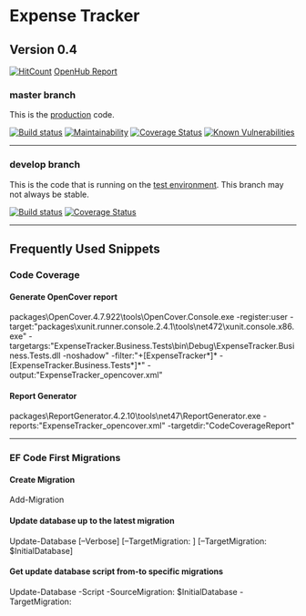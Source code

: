# Expense Tracker

## Version 0.4

[![HitCount](http://hits.dwyl.io/chakian/expense-tracker-web-ui.svg)](http://hits.dwyl.io/chakian/expense-tracker-web-ui) 
[OpenHub Report](https://www.openhub.net/p/756697)

### master branch

This is the [production](https://harcama.cagdaskorkut.com) code.

[![Build status](https://ci.appveyor.com/api/projects/status/brlasjaa4a8q5e42?svg=true&branch=master)](https://ci.appveyor.com/project/chakian/expense-tracker-web-ui/branch/master)
[![Maintainability](https://api.codeclimate.com/v1/badges/b8397f345904e943f1fa/maintainability)](https://codeclimate.com/github/chakian/expense-tracker-web-ui/maintainability)
[![Coverage Status](https://coveralls.io/repos/github/chakian/expense-tracker-web-ui/badge.svg?branch=master)](https://coveralls.io/github/chakian/expense-tracker-web-ui?branch=master)
[![Known Vulnerabilities](https://snyk.io/test/github/chakian/expense-tracker-web-ui/badge.svg)](https://snyk.io/test/github/chakian/expense-tracker-web-ui) 

-----

### develop branch

This is the code that is running on the [test environment](https://harcatest.cagdaskorkut.com). This branch may not always be stable.

[![Build status](https://ci.appveyor.com/api/projects/status/brlasjaa4a8q5e42?svg=true&branch=develop)](https://ci.appveyor.com/project/chakian/expense-tracker-web-ui/branch/develop)
[![Coverage Status](https://coveralls.io/repos/github/chakian/expense-tracker-web-ui/badge.svg?branch=develop)](https://coveralls.io/github/chakian/expense-tracker-web-ui?branch=develop)

-----

## Frequently Used Snippets

### Code Coverage

#### Generate OpenCover report

packages\OpenCover.4.7.922\tools\OpenCover.Console.exe -register:user -target:"packages\xunit.runner.console.2.4.1\tools\net472\xunit.console.x86.exe" -targetargs:"ExpenseTracker.Business.Tests\bin\Debug\ExpenseTracker.Business.Tests.dll -noshadow" -filter:"+[ExpenseTracker*]* -[ExpenseTracker.Business.Tests*]*" -output:"ExpenseTracker_opencover.xml"

#### Report Generator

packages\ReportGenerator.4.2.10\tools\net47\ReportGenerator.exe -reports:"ExpenseTracker_opencover.xml" -targetdir:"CodeCoverageReport"

-----

### EF Code First Migrations

#### Create Migration

Add-Migration <NameOfMigration>

#### Update database up to the latest migration

Update-Database [–Verbose] [–TargetMigration: <NameOfMigration>] [–TargetMigration: $InitialDatabase]

#### Get update database script from-to specific migrations

Update-Database -Script -SourceMigration: $InitialDatabase -TargetMigration: <NameOfMigration>
